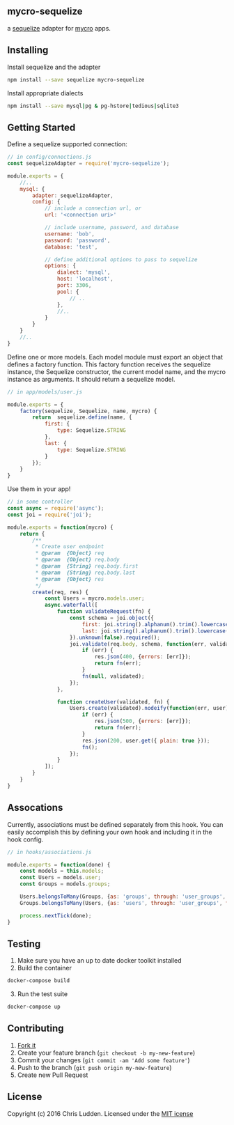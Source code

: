 ## mycro-sequelize
a [sequelize](https://github.com/sequelize/sequelize) adapter for [mycro](https://github.com/cludden/mycro) apps.

## Installing
Install sequelize and the adapter
```bash
npm install --save sequelize mycro-sequelize
```

Install appropriate dialects
```bash
npm install --save mysql|pg & pg-hstore|tedious|sqlite3
```

## Getting Started
Define a sequelize supported connection:
```javascript
// in config/connections.js
const sequelizeAdapter = require('mycro-sequelize');

module.exports = {
    //..
    mysql: {
        adapter: sequelizeAdapter,
        config: {
            // include a connection url, or
            url: '<connection uri>'

            // include username, password, and database
            username: 'bob',
            password: 'password',
            database: 'test',

            // define additional options to pass to sequelize
            options: {
                dialect: 'mysql',
                host: 'localhost',
                port: 3306,
                pool: {
                    // ..
                },
                //..
            }
        }
    }
    //..
}
```

Define one or more models. Each model module must export an object that defines a factory function. This factory function receives the sequelize instance, the Sequelize constructor, the current model name, and the mycro instance as arguments. It should return a sequelize model.
```javascript
// in app/models/user.js

module.exports = {
    factory(sequelize, Sequelize, name, mycro) {
        return  sequelize.define(name, {
            first: {
                type: Sequelize.STRING
            },
            last: {
                type: Sequelize.STRING
            }
        });
    }
}
```

Use them in your app!
```javascript
// in some controller
const async = require('async');
const joi = require('joi');

module.exports = function(mycro) {
    return {
        /**
         * Create user endpoint
         * @param  {Object} req
         * @param  {Object} req.body
         * @param  {String} req.body.first
         * @param  {String} req.body.last
         * @param  {Object} res
         */
        create(req, res) {
            const Users = mycro.models.user;
            async.waterfall([
                function validateRequest(fn) {
                    const schema = joi.object({
                        first: joi.string().alphanum().trim().lowercase().required(),
                        last: joi.string().alphanum().trim().lowercase().required()
                    }).unknown(false).required();
                    joi.validate(req.body, schema, function(err, validated) {
                        if (err) {
                            res.json(400, {errors: [err]});
                            return fn(err);
                        }
                        fn(null, validated);
                    });
                },

                function createUser(validated, fn) {
                    Users.create(validated).nodeify(function(err, user) {
                        if (err) {
                            res.json(500, {errors: [err]});
                            return fn(err);
                        }
                        res.json(200, user.get({ plain: true }));
                        fn();
                    });
                }
            ]);
        }
    }
}
```

## Assocations
Currently, associations must be defined separately from this hook. You can easily accomplish this by defining your own hook and including it in the hook config.
```javascript
// in hooks/associations.js

module.exports = function(done) {
    const models = this.models;
    const Users = models.user;
    const Groups = models.groups;

    Users.belongsToMany(Groups, {as: 'groups', through: 'user_groups', foreignKey: 'userId'});
    Groups.belongsToMany(Users, {as: 'users', through: 'user_groups', foreignKey: 'groupId'});

    process.nextTick(done);
}
```

## Testing
1. Make sure you have an up to date docker toolkit installed
2. Build the container
```bash
docker-compose build
```
3. Run the test suite
```bash
docker-compose up
```

## Contributing
1. [Fork it](https://github.com/cludden/mycro-sequelize/fork)
2. Create your feature branch (`git checkout -b my-new-feature`)
3. Commit your changes (`git commit -am 'Add some feature'`)
4. Push to the branch (`git push origin my-new-feature`)
5. Create new Pull Request

## License
Copyright (c) 2016 Chris Ludden.
Licensed under the [MIT icense](LICENSE.md)
